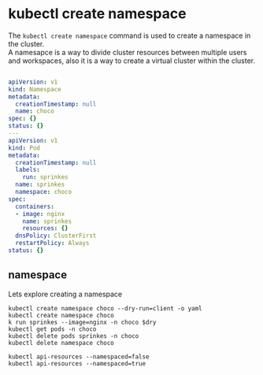 # kubectl create namespace

The `kubectl create namespace` command is used to create a namespace in the cluster.  
A namesapce is a way to divide cluster resources between multiple users and workspaces, also it is a way to create a virtual cluster within the cluster.

```yaml

apiVersion: v1
kind: Namespace
metadata:
  creationTimestamp: null
  name: choco
spec: {}
status: {}
---
apiVersion: v1
kind: Pod
metadata:
  creationTimestamp: null
  labels:
    run: sprinkes
  name: sprinkes
  namespace: choco
spec:
  containers:
  - image: nginx
    name: sprinkes
    resources: {}
  dnsPolicy: ClusterFirst
  restartPolicy: Always
status: {}

```

## namespace

Lets explore creating a namespace

``` shell
kubectl create namespace choco --dry-run=client -o yaml
kubectl create namespace choco
k run sprinkes --image=nginx -n choco $dry 
kubectl get pods -n choco
kubectl delete pods sprinkes -n choco
kubectl delete namespace choco

kubectl api-resources --namespaced=false
kubectl api-resources --namespaced=true

```
